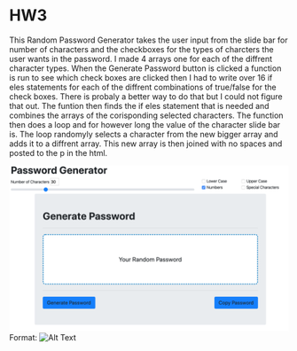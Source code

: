 # HW3

This Random Password Generator takes the user input from the slide bar for number of characters and the checkboxes for the types of charcters the user wants in the password.
I made 4 arrays one for each of the diffrent character types. When the Generate Password button is clicked a function is run to see which check boxes are clicked then I had to write over 16 if eles statements for each of the diffrent combinations of true/false for the check boxes. There is probaly a better way to do that but I could not figure that out. The funtion then finds the if eles statement that is needed and combines the arrays of the corisponding selected characters. The function then does a loop and for however long the value of the character slide bar is. The loop randomyly selects a character from the new bigger array and adds it to a diffrent array. This new array is then joined with no spaces and posted to the p in the html.

![Screenshot](passScreenshot.png)
Format: ![Alt Text](url)
